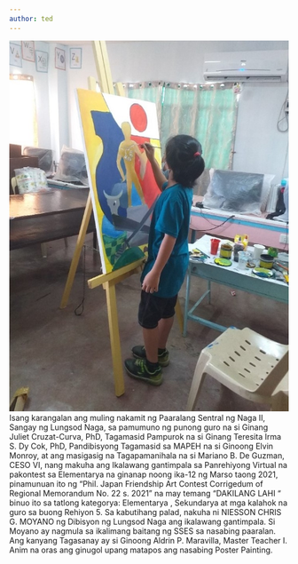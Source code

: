 ```yaml
---
author: ted
---
```

<img src="/assets/img/moyano.jpg" class="img-fluid rounded float-right" alt="School Facade">
Isang karangalan ang muling nakamit ng Paaralang Sentral ng Naga II, Sangay ng Lungsod Naga, sa pamumuno ng punong guro na si Ginang Juliet Cruzat-Curva, PhD, Tagamasid Pampurok na si Ginang Teresita Irma S. Dy Cok, PhD, Pandibisyong Tagamasid sa MAPEH na si Ginoong Elvin Monroy, at ang masigasig na Tagapamanihala na si Mariano B. De Guzman, CESO VI, nang makuha ang Ikalawang gantimpala sa Panrehiyong Virtual na pakontest sa Elementarya na ginanap noong ika-12 ng Marso taong 2021, pinamunuan ito ng “Phil. Japan Friendship Art Contest Corrigedum of Regional Memorandum No. 22 s. 2021” na may temang “DAKILANG LAHI “ binuo ito sa tatlong kategorya: Elementarya , Sekundarya at mga kalahok na guro sa buong Rehiyon 5. Sa kabutihang palad, nakuha ni NIESSON CHRIS G. MOYANO ng Dibisyon ng Lungsod Naga ang ikalawang gantimpala. Si Moyano ay nagmula sa ikalimang baitang ng SSES sa nasabing paaralan. Ang kanyang Tagasanay ay si Ginoong Aldrin P. Maravilla, Master Teacher I. Anim na oras ang ginugol upang matapos ang nasabing Poster Painting.